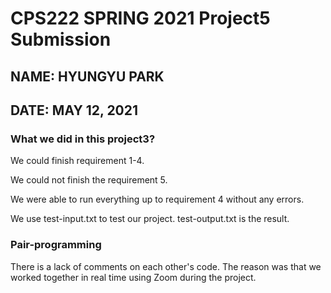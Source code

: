 # CPS222 SPRING 2021 Project5 Submission
## NAME: HYUNGYU PARK
## DATE: MAY 12, 2021

### What we did in this project3?
We could finish requirement 1-4.

We could not finish the requirement 5.

We were able to run everything up to requirement 4 without any errors.

We use test-input.txt to test our project.
test-output.txt is the result.

### Pair-programming
There is a lack of comments on each other's code. The reason was that we worked together in real time using Zoom during the project.
